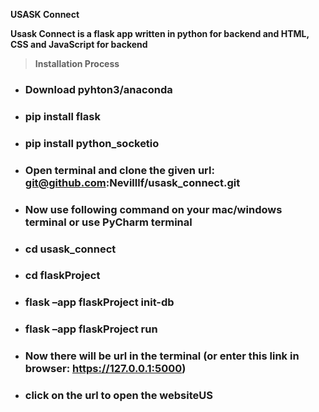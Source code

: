 **USASK Connect**

**Usask Connect is a flask app written in python for backend and HTML, CSS and JavaScript for backend**

> **Installation Process**


- ### Download pyhton3/anaconda
- ### pip install flask
- ### pip install python_socketio
- ### Open terminal and clone the given url:  git@github.com:Nevilllf/usask_connect.git
- ### Now use following command on your mac/windows terminal or use PyCharm terminal
- ### cd usask_connect
- ### cd flaskProject
- ### flask –app flaskProject init-db
- ### flask –app flaskProject run
- ### Now there will be url in the terminal (or enter this link in browser: https://127.0.0.1:5000)
- ### click on the url to open the websiteUS
